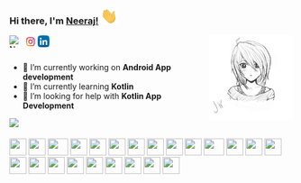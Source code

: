   ### Hi there, I'm [Neeraj!](https://ryuk-me.github.io/sastabio/index.html) <img src="https://raw.githubusercontent.com/ABSphreak/ABSphreak/master/gifs/Hi.gif" width="30px">

<img align='right' src='https://github.com/Ryuk-me/Ryuk-me.github.io/blob/master/sastabio/onichan.jpg' width='150"'>
<a href="https://twitter.com/ryuk_me">
  <img align="left" alt="Neeraj Kumar | Twitter" width="25px" height="22px" src="https://media1.tenor.com/images/e17177fb486d3f88d965e4f09ceebfe6/tenor.gif" />
</a>
<a href="http://instagram.com/ryuk_me/">
  <img align="left" alt="Neeraj's Insta" width="25px" height="22px" src="https://github.com/Ryuk-me/ryuk-me/blob/master/asset/insta.gif" />
</a>
<a href="https://www.linkedin.com/in/neeraj-kumar-5178281b0/">
  <img align="left" alt="Neeraj's LinkedIn" width="21px" src="https://github.com/Ryuk-me/ryuk-me/blob/master/asset/linkedin.svg" />
</a>
<br />
<br />

- 🔭 I’m currently working on <strong>Android App development</strong>
- 🌱 I’m currently learning <strong>Kotlin</strong>
- 🤔 I’m looking for help with <strong>Kotlin App Development</strong>

<img src="https://github-readme-stats.vercel.app/api?username=ryuk-me&show_icons=true&theme=dracula">

<br />
<br />
<div>
    <img src="https://cultofthepartyparrot.com/parrots/hd/githubparrot.gif" width="30" height="30"/>
    <img src="https://cultofthepartyparrot.com/flags/hd/indiaparrot.gif" width="30" height="30"/>
    <img src="https://cultofthepartyparrot.com/parrots/asyncparrot.gif" width="36" height="30"/>
    <img src="https://cultofthepartyparrot.com/parrots/exceptionallyfastparrot.gif" width="30" height="30"/>
    <img src="https://cultofthepartyparrot.com/parrots/hd/60fpsparrot.gif" width="30" height="30"/>
    <img src="https://cultofthepartyparrot.com/parrots/hd/jumpingparrot.gif" width="30" height="30"/>
    <img src="https://cultofthepartyparrot.com/parrots/hd/opensourceparrot.gif" width="30" height="30"/>
    <img src="https://cultofthepartyparrot.com/parrots/hd/dealwithitnowparrot.gif" width="30" height="30"/>
    <img src="https://cultofthepartyparrot.com/parrots/hd/hypnoparrotlight.gif" width="30" height="30"/>
    <img src="https://cultofthepartyparrot.com/parrots/databaseparrot.gif" width="30" height="30"/>
    <img src="https://cultofthepartyparrot.com/parrots/fixparrot.gif" width="36" height="30"/>
    <img src="https://cultofthepartyparrot.com/parrots/hd/laptop_parrot.gif" width="30" height="30"/>
    <img src="https://cultofthepartyparrot.com/parrots/hd/spinningparrot.gif" width="30" height="30"/>
    <img src="https://cultofthepartyparrot.com/parrots/hd/levitationparrot.gif" width="30" height="30"/>
    <img src="https://cultofthepartyparrot.com/parrots/hd/meldparrot.gif" width="30" height="30"/>
    <img src="https://cultofthepartyparrot.com/parrots/slomoparrot.gif" width="30" height="30"/>
    <img src="https://cultofthepartyparrot.com/parrots/hd/moonwalkingparrot.gif" width="30" height="30"/>
    <img src="https://cultofthepartyparrot.com/parrots/hd/stableparrot.gif" width="30" height="30"/>
    <img src="https://cultofthepartyparrot.com/parrots/hd/scienceparrot.gif" width="30" height="30"/>
    <img src="https://cultofthepartyparrot.com/parrots/hd/pirateparrot.gif" width="30" height="30"/>
    <img src="https://cultofthepartyparrot.com/parrots/hd/footballparrot.gif" width="30" height="30"/>
    <img src="https://cultofthepartyparrot.com/parrots/hd/illuminatiparrot.gif" width="30" height="30"/>
    <img src="https://cultofthepartyparrot.com/parrots/hd/hypnoparrotdark.gif" width="30" height="30"/>


</div>

